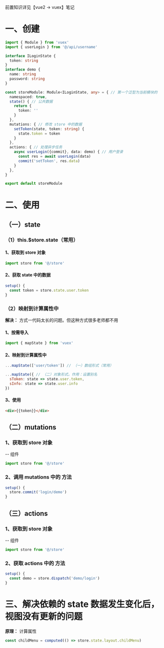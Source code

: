 前置知识详见【vue2 → vuex】笔记

# 一、创建
  ```ts
  import { Module } from 'vuex'
  import { userLogin } from '@/api/username'

  interface ILoginState {
    token: string
  }
  interface demo {
    name: string
    password: string
  }

  const storeModule: Module<ILoginState, any> = { // 第一个泛型为当前模块的 state 配置项类型 // 第二个泛型为根组件的 state 配置项类型，因为我一般不在根组件使用 state 配置项，所以这里就填 any
    namespaced: true,
    state() { // 公共数据
      return {
        token: ''
      }
    },
    mutations: { // 修改 store 中的数据
      setToken(state, token: string) {
        state.token = token
      }
    },
    actions: { // 处理异步任务
      async userLogin({commit}, data: demo) { // 用户登录
        const res = await userLogin(data)
        commit('setToken', res.data)
      }
    },
  }

  export default storeModule
  ```

# 二、使用
  ## （一）state
  ### （1）this.$store.state（常用）
  #### 1、获取到 store 对象
  ```ts
  import store from '@/store'
  ```

  #### 2、获取 state 中的数据
  ```ts
  setup() {
    const token = store.state.user.token
  }
  ```
      
  ### （2）映射到计算属性中
  **解决：** 方式一代码太长的问题。但这种方式很多老师都不用

  #### 1、按需导入
  ```js
  import { mapState } from 'vuex' 
  ```

  #### 2、映射到计算属性中
  ```js
  ...mapState(['user/token']) // （一）数组形式（常用）

  ...mapState({ // （二）对象形式。作用：设置别名
    sToken: state => state.user.token,
    sInfo: state => state.user.info
  })
  ```

  #### 3、使用
  ```html
  <div>{{token}}</div>
  ```

  ## （二）mutations
  ### 1、获取到 store 对象
  -- 组件
  ```js
  import store from '@/store'
  ```

  ### 2、调用 mutations 中的 方法
  ```ts
  setup() {
    store.commit('login/demo')
  }
  ```

  ## （三）actions
  ### 1、获取到 store 对象
  -- 组件
  ```js
  import store from '@/store'
  ```

  ### 2、获取 actions 中的 方法
  ```ts
  setup() {
    const demo = store.dispatch('demo/login')
  }
  ```

# 三、解决依赖的 state 数据发生变化后，视图没有更新的问题
  **原理：** 计算属性

  ```js
  const childMenu = computed(() => store.state.layout.childMenu)
  ```